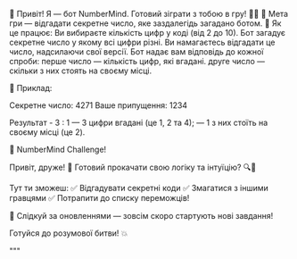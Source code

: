 👋 Привіт! Я — бот NumberMind.
Готовий зіграти з тобою в гру! 🧠🔢
🎯 Мета гри — відгадати секретне число, яке заздалегідь загадано ботом.
🔢 Як це працює:
Ви вибираєте кількість цифр у коді (від 2 до 10).
Бот загадує секретне число у якому всі цифри різні.
Ви намагаєтесь відгадати це число, надсилаючи свої версії.
Бот надає вам відповідь до кожної спроби:
перше число — кількість цифр, які вгадані.
друге число — скільки з них стоять на своєму місці.

📌 Приклад:

Секретне число:  4271
Ваше припущення: 1234

Результат - 3 : 1 
— 3 цифри вгадані (це 1, 2 та 4); 
— 1 з них стоїть на своєму місці (це 2).

🎯 NumberMind Challenge!

Привіт, друже! 👋
Готовий прокачати свою логіку та інтуїцію? 🔍🧠

Тут ти зможеш:
✅ Відгадувати секретні коди
✅ Змагатися з іншими гравцями
✅ Потрапити до списку переможців!

🔔 Слідкуй за оновленнями — зовсім скоро стартують нові завдання!

Готуйся до розумової битви! 💥

"""

